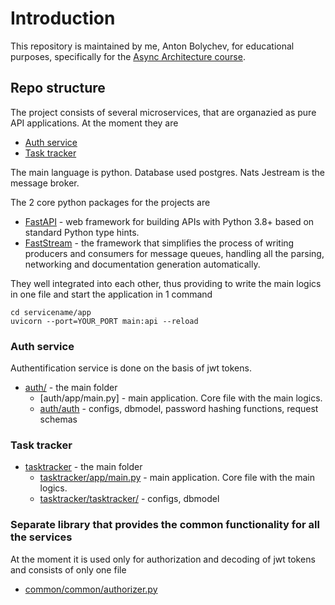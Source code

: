 # Introduction

This repository is maintained by me, Anton Bolychev, for educational purposes, specifically for the [Async Architecture course](https://tough-dev.school/architecture).

## Repo structure

The project consists of several microservices, that are organazied as pure API applications. At the moment they are 

- [Auth service](#auth-service)
- [Task tracker](#task-tracker)

The main language is python. Database used postgres. Nats Jestream is the message broker. 

The 2 core python packages for the projects are 

- [FastAPI](https://fastapi.tiangolo.com/) - web framework for building APIs with Python 3.8+ based on standard Python type hints. 
- [FastStream](https://faststream.airt.ai/latest/faststream/) - the framework that simplifies the process of writing producers and consumers for message queues, handling all the parsing, networking and documentation generation automatically.

They well integrated into each other, thus providing to write the main logics in one file and start the application in 1 command

```
cd servicename/app
uvicorn --port=YOUR_PORT main:api --reload
```

### Auth service 
Authentification service is done on the basis of jwt tokens.
- [auth/](./auth) - the main folder
    - [auth/app/main.py] - main application. Core file with the main logics.
    - [auth/auth](./auth/auth/) - configs, dbmodel, password hashing functions, request schemas 
### Task tracker

- [tasktracker](./tasktracker/) - the main folder
    - [tasktracker/app/main.py](./tasktracker/app/main.py) - main application. Core file with the main logics.
    - [tasktracker/tasktracker/](./tasktracker/tasktracker/) - configs, dbmodel

### Separate library that provides the common functionality for all the services
At the moment it is used only for authorization and decoding of jwt tokens and consists of only one file
- [common/common/authorizer.py](./common/common/authorizer.py)
